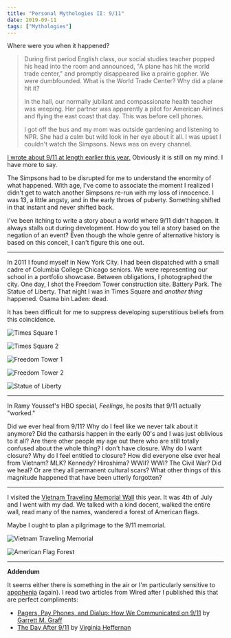 ```yaml
---
title: "Personal Mythologies II: 9/11"
date: 2019-09-11
tags: ["Mythologies"]
---
```


Where were you when it happened?

<!--x-->

> During first period English class, our social studies teacher popped his head into the room and announced, "A plane has hit the world trade center," and promptly disappeared like a prairie gopher. We were dumbfounded. What is the World Trade Center? Why did a plane hit it?
>
> In the hall, our normally jubilant and compassionate health teacher was weeping. Her partner was apparently a pilot for American Airlines and flying the east coast that day. This was before cell phones.
>
> I got off the bus and my mom was outside gardening and listening to NPR. She had a calm but wild look in her eye about it all. I was upset I couldn't watch the Simpsons. News was on every channel.

[I wrote about 9/11 at length earlier this year.](/2019/03/03/fear-immainence/) Obviously it is still on my mind. I have more to say.

The Simpsons had to be disrupted for me to understand the enormity of what happened. With age, I've come to associate the moment I realized I didn't get to watch another Simpsons re-run with my loss of innocence. I was 13, a little angsty, and in the early throes of puberty. Something shifted in that instant and never shifted back.

I've been itching to write a story about a world where 9/11 didn't happen. It always stalls out during development. How do you tell a story based on the negation of an event? Even though the whole genre of alternative history is based on this conceit, I can't figure this one out.

---

In 2011 I found myself in New York City. I had been dispatched with a small cadre of Columbia College Chicago seniors. We were representing our school in a portfolio showcase. Between obligations, I photographed the city. One day, I shot the Freedom Tower construction site. Battery Park. The Statue of Liberty. That night I was in Times Square and _another thing_ happened. Osama bin Laden: dead.

It has been difficult for me to suppress developing superstitious beliefs from this coincidence.

![Times Square 1](/images/times-square-1.jpg)

![Times Square 2](/images/times-square-2.jpg)

![Freedom Tower 1](/images/freedom-tower-1.jpg)

![Freedom Tower 2](/images/freedom-tower-2.jpg)

![Statue of Liberty](/images/statue-of-liberty.jpg)

---

In Ramy Youssef's HBO special, _Feelings_, he posits that 9/11 actually "worked."

Did we ever heal from 9/11? Why do I feel like we never talk about it anymore? Did the catharsis happen in the early 00's and I was just oblivious to it all? Are there other people my age out there who are still totally confused about the whole thing? I don't have closure. Why do I want closure? Why do I feel entitled to closure? How did everyone else ever heal from Vietnam? MLK? Kennedy? Hiroshima? WWII? WWI? The Civil War? Did we heal? Or are they all permanent cultural scars? What other things of this magnitude happened that have been utterly forgotten?

---

I visited the [Vietnam Traveling Memorial Wall](http://www.travelingwall.us/) this year. It was 4th of July and I went with my dad. We talked with a kind docent, walked the entire wall, read many of the names, wandered a forest of American flags.

Maybe I ought to plan a pilgrimage to the 9/11 memorial.

![Vietnam Traveling Memorial](/images/vietnam-traveling-memorial.jpg)

![American Flag Forest](/images/american-flag-forest.jpg)

---

**Addendum**

It seems either there is something in the air or I'm particularly sensitive to [apophenia](https://en.wikipedia.org/wiki/Apophenia) (again). I read two articles from Wired after I published this that are perfect compliments:

- [Pagers, Pay Phones, and Dialup: How We Communicated on 9/11](https://www.wired.com/story/pagers-pay-phones-and-dialup-how-we-communicated-on-911/) by [Garrett M. Graff](http://www.twitter.com/vermontgmg)
- [The Day After 9/11](https://www.wired.com/story/the-day-after-911/) by [Virginia Heffernan](https://twitter.com/page88)
